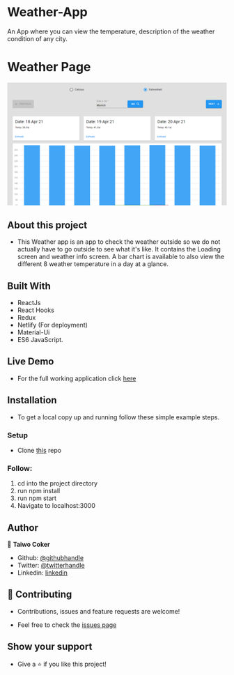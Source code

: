 # Weather-App

An App where you can view the temperature, description of the weather condition of any city.

# Weather Page
![screenshot](./Capture.PNG)

## About this project

- This Weather app is an app to check the weather outside so we do not actually have to go outside to see what it's like. It contains the Loading screen and weather info screen. A bar chart is available to also view the different 8 weather temperature in a day at a glance.


## Built With
- ReactJs
- React Hooks
- Redux
- Netlify (For deployment)
- Material-Ui
- ES6 JavaScript.

## Live Demo
- For the full working application click [here](https://worldbest-weather-app.netlify.app/)

## Installation
- To get a local copy up and running follow these simple example steps.

### Setup
-  Clone [this](https://github.com/taiwocoker/React-Weather-App) repo

### Follow:
1. cd into the project directory
2. run npm install
3. run npm start
4. Navigate to localhost:3000

## Author

👤 **Taiwo Coker**

- Github: [@githubhandle](https://github.com/taiwocoker)
- Twitter: [@twitterhandle](https://twitter.com/SelloCoker)
- Linkedin: [linkedin](https://linkedin.com/in/taiwo-coker)

## 🤝 Contributing

- Contributions, issues and feature requests are welcome!

- Feel free to check the [issues page](https://github.com/taiwocoker/React-Weather-App/issues)

## Show your support

- Give a ⭐️ if you like this project!
